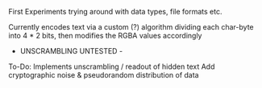 First Experiments trying around with data types, file formats etc. 

Currently encodes text via a custom (?) algorithm dividing each char-byte into 4 * 2 bits, then modifies the RGBA values accordingly

- UNSCRAMBLING UNTESTED -

To-Do:
Implements unscrambling / readout of hidden text
Add cryptographic noise & pseudorandom distribution of data

